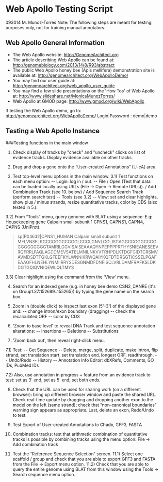 # Web Apollo Testing Script
093014
M. Munoz-Torres
Note: The following steps are meant for testing purposes only, not for training manual annotators.

## Web Apollo General Information
- The Web Apollo website:
 http://GenomeArchitect.org
- The article describing Web Apollo can be found at:  
http://genomebiology.com/2013/14/8/R93/abstract
- The public Web Apollo honey bee (Apis mellifera) demonstration site is available at: 
http://genomearchitect.org/WebApolloDemo/
- You may find our user guide at:
http://genomearchitect.org/web_apollo_user_guide
- You may find a few slide presentations on the 'How Tos' of Web Apollo at:
http://www.slideshare.net/MonicaMunozTorres/
- Web Apollo at GMOD page: 
http://www.gmod.org/wiki/WebApollo 

If testing the Web Apollo demo, go to: http://genomearchitect.org/WebApolloDemo/ 
Login|Password : demo|demo


## Testing a Web Apollo Instance

###Testing functions in the main window

1) Check display of tracks by "check" and "uncheck" clicks on list of evidence tracks. Display evidence available on other tracks. 

2) Drag and drop a gene onto the “User-created Annotations” (U-cA) area.

3) Test top-level menu options in the main window.
3.1) Test functions on each menu option:
-- Login: log in / out. 
-- File 
     / Open (Test that data can be loaded locally using URLs (File → Open → Remote URLs)).
     / Add Combination Track (see 10. below)
     / Add Sequence Search Track (perform search test)
-- Tools (see 3.2)
-- View: set and clear highlights, show plus / minus strands, resize quantitative tracks, color by CDS (also tested in 5.).

3.2) From “Tools” menu, query genome with BLAT using a sequence: 
E.g: Housekeeping gene Calpain small subunit 1 CPNS1, CAPNS1, CAPN4, CAPNS (UniProt).
>sp|P04632|CPNS1_HUMAN Calpain small subunit 1 MFLVNSFLKGGGGGGGGGGGLGGGLGNVLGGLISGAGGGGGGGGGGGGGGGGGGGGTAMRILGGVISAISEAAAQYNPEPPPPRTHYSNIEANESEEVRQFRRLFAQLAGDDMEVSATELMNILNKVVTRHPDLKTDGFGIDTCRSMVAVMDSDTTGKLGFEEFKYLWNNIKRWQAIYKQFDTDRSGTICSSELPGAFEAAGFHLNEHLYNMIIRRYSDESGNMDFDNFISCLVRLDAMFRAFKSLDKDGTGQIQVNIQEWLQLTMYS

3.3) Clear highlight using the command from the 'View' menu.

4) Search for an indexed gene (e.g. in honey bee demo CSN2_DANRE (it's on Group1.37:152689..155265)) by typing the gene name on the search box. 

5) Zoom in (double click) to inspect last exon (5'-3') of the displayed gene and:
-- change intron/exon boundary (dragging)
-- check the recalculated ORF
-- color by CDS

6) 'Zoom to base level' to reveal DNA Track and test sequence annotation alterations: 
-- Insertions 
-- Deletions 
-- Substitutions

7) 'Zoom back out', then reveal right-click menu. 

7.1) Test: 
-- Get Sequence
-- Delete, merge, split, duplicate, make intron, flip strand, set translation start, set translation end, longest ORF, readthrough. 
-- Undo/Redo
-- History
-- Annotation Info Editor: dbXRefs, Comments, GO IDs, PubMed IDs

7.2) Also, use annotation in progress + feature from an evidence track to test: 
set as 3' end, set as 5' end, set both ends.

8) Check that the URL can be used for sharing work (on a different browser): bring up different browser window and paste the shared URL. Check real-time update by dragging and dropping another exon to the model on the left (same strand); check that “non-canonical boundaries” warning sign appears as appropriate. Last, delete an exon, Redo/Undo to test. 

9) Test Export of User-created Annotations to Chado, GFF3, FASTA

10) Combination tracks: test that arithmetic combination of quantitative tracks is possible by combining tracks using the menu option: File → Add combination track

11) Test the “Reference Sequence Selection” screen. 
11.1) Select one scaffold / group and check that you are able to export GFF3 and FASTA from the File → Export menu option.
11.2) Check that you are able to query the entire genome using BLAT from this window using the Tools → Search sequence menu option.

